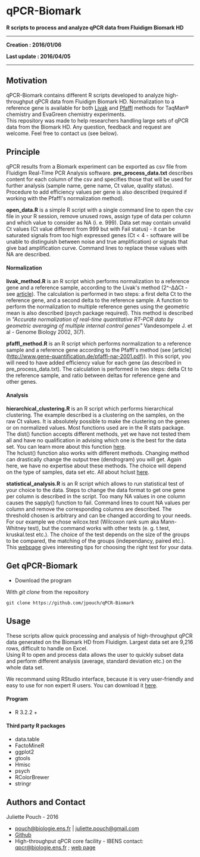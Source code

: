 # qPCR-Biomark
**R scripts to process and analyze qPCR data from Fluidigm Biomark HD**

---

**Creation : 2016/01/06**

**Last update : 2016/04/05**

---

## Motivation

qPCR-Biomark contains different R scripts developed to analyze high-throughput qPCR data from Fluidigm Biomark HD.
Normalization to a reference gene is available for both [Livak](http://www.gene-quantification.de/livak-2001.pdf) and [Pfaffl](http://www.gene-quantification.de/pfaffl-nar-2001.pdf) methods for TaqMan® chemistry and EvaGreen chemistry experiments.  
This repository was made to help researchers handling large sets of qPCR data from the Biomark HD. Any question, feedback and request are welcome. Feel free to contact us (see below).


## Principle

qPCR results from a Biomark experiment can be exported as csv file from Fluidigm Real-Time PCR Analysis software.
**pre_process_data.txt** describes content for each column of the csv and specifies those that will be used for further analysis (sample name, gene name, Ct value, quality status).
Procedure to add efficiency values per gene is also described (required if working with the Pfaffl's normalization method).

**open_data.R** is a simple R script with a single command line to open the csv file in your R session, remove unused rows, assign type of data per column and which value to consider as NA (i. e. 999).
Data set may contain unvalid Ct values (Ct value different from 999 but with Fail status) - it can be saturated signals from too high expressed genes (Ct < 4 - software will be unable to distinguish between noise and true amplification) or signals that give bad amplification curve.
Command lines to replace these values with NA are described.

#### Normalization

**livak_method.R** is an R script which performs normalization to a reference gene and a reference sample, according to the Livak's method (2^-∆∆Ct - see [article](http://www.gene-quantification.de/livak-2001.pdf)). The calculation is performed in two steps: a first delta Ct to the reference gene, and a second delta to the reference sample.
A function to perform the normalization to multiple reference genes using the geometric mean is also described (psych package required). This method is described in *"Accurate normalization of real-time quantitative RT-PCR data by geometric averaging of multiple internal control genes"* Vandesompele J. et al - Genome Biology 2002, 3(7).

**pfaffl_method.R** is an R script which performs normalization to a reference sample and a reference gene according to the Pfaffl's method (see [article] (http://www.gene-quantification.de/pfaffl-nar-2001.pdf)). In this script, you will need to have added efficiency value for each gene (as described in pre_process_data.txt). The calculation is performed in two steps: delta Ct to the reference sample, and ratio between deltas for reference gene and other genes.

#### Analysis

**hierarchical_clustering.R** is an R script which performs hierarchical clustering. The example described is a clustering on the samples, on the raw Ct values. It is absolutely possible to make the clustering on the genes or on normalized values.
Most functions used are in the R stats package.  
The dist() function accepts different methods, yet we have not tested them all and have no qualification in advising which one is the best for the data set. You can learn more about this function [here](https://stat.ethz.ch/R-manual/R-devel/library/stats/html/dist.html).  
The hclust() function also works with different methods. Changing method can drastically change the output tree (dendrogram) you will get. Again here, we have no expertise about these methods. The choice will depend on the type of samples, data set etc. All about hclust [here](https://stat.ethz.ch/R-manual/R-devel/library/stats/html/hclust.html).

**statistical_analysis.R** is an R script which allows to run statistical test of your choice to the data.
Steps to change the data format to get one gene per column is described in the script.
Too many NA values in one column causes the sapply() function to fail. Command lines to count NA values per column and remove the corresponding columns are described. The threshold chosen is arbitrary and can be changed according to your needs.
For our example we chose wilcox.test (Wilcoxon rank sum aka Mann-Whitney test), but the command works with other tests (e. g. t.test, kruskal.test etc.). The choice of the test depends on the size of the groups to be compared, the matching of the groups (independancy, paired etc.). This [webpage](http://www.biostathandbook.com/testchoice.html) gives interesting tips for choosing the right test for your data.

## Get qPCR-Biomark

* Download the program

With *git clone* from the repository
 
```	git clone https://github.com/jpouch/qPCR-Biomark ```


## Usage

These scripts allow quick processing and analysis of high-throughput qPCR data generated on the Biomark HD from Fluidigm.
Largest data set are 9,216 rows, difficult to handle on Excel.  
Using R to open and process data allows the user to quickly subset data and perform different analysis (average, standard deviation etc.) on the whole data set.

We recommand using RStudio interface, because it is very user-friendly and easy to use for non expert R users.
You can download it [here](https://www.rstudio.com/products/rstudio/download/).

#### Program

* R 3.2.2 +

#### Third party R packages

* data.table
* FactoMineR
* ggplot2
* gtools
* Hmisc
* psych
* RColorBrewer
* stringr

## Authors and Contact

Juliette Pouch - 2016
* <pouch@biologie.ens.fr> | <juliette.pouch@gmail.com>
* [Github](https://github.com/jpouch)
* High-throughput qPCR core facility - IBENS contact: <qpcr@biologie.ens.fr> ; [web page](http://www.ibens.ens.fr/spip.php?rubrique46)
